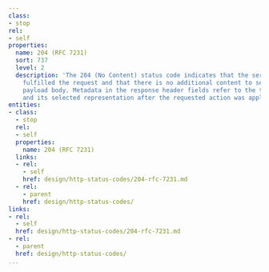```yaml
---
class:
- stop
rel:
- self
properties:
  name: 204 (RFC 7231)
  sort: 737
  level: 2
  description: 'The 204 (No Content) status code indicates that the server has successfully
    fulfilled the request and that there is no additional content to send in the response
    payload body. Metadata in the response header fields refer to the target resource
    and its selected representation after the requested action was applied. '
entities:
- class:
  - stop
  rel:
  - self
  properties:
    name: 204 (RFC 7231)
  links:
  - rel:
    - self
    href: design/http-status-codes/204-rfc-7231.md
  - rel:
    - parent
    href: design/http-status-codes/
links:
- rel:
  - self
  href: design/http-status-codes/204-rfc-7231.md
- rel:
  - parent
  href: design/http-status-codes/
...
```

